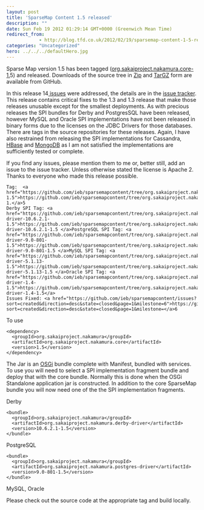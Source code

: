 ```yaml
---
layout: post
title: 'SparseMap Content 1.5 released'
description: ""
date: Sun Feb 19 2012 01:29:14 GMT+0000 (Greenwich Mean Time)
redirect_from: 
            - http://blog.tfd.co.uk/2012/02/19/sparsemap-content-1-5-released/
categories: "Uncategorized"
hero: ../../../defaultHero.jpg
---
```

Sparse Map version 1.5 has been tagged ([org.sakaiproject.nakamura.core-1.](https://github.com/ieb/sparsemapcontent/tree/org.sakaiproject.nakamura.core-1.3)5) and released. Downloads of the source tree in [Zip](https://github.com/ieb/sparsemapcontent/zipball/org.sakaiproject.nakamura.core-1.5) and [TarGZ](https://github.com/ieb/sparsemapcontent/tarball/org.sakaiproject.nakamura.core-1.5) form are available from GitHub.

In this release 14[ issues](https://github.com/ieb/sparsemapcontent/issues?sort=created&direction=desc&state=closed&page=1&milestone=6) were addressed, the details are in the [issue tracker](https://github.com/ieb/sparsemapcontent/issues). This release contains critical fixes to the 1.3 and 1.3 release that make those releases unusable except for the smallest deployments. As with precious releases the SPI bundles for Derby and PostgresSQL have been released, however MySQL and Oracle SPI implementations have not been released in binary forms due to the licenses on the JDBC Drivers for those databases. There are tags in the source repositories for these releases. Again, I have also restrained from releasing the SPI implementations for Cassandra, [HBase](http://en.wikipedia.org/wiki/HBase "HBase") and [MongoDB](http://en.wikipedia.org/wiki/MongoDB "MongoDB") as I am not satisfied the implementations are sufficiently tested or complete.

If you find any issues, please mention them to me or, better still, add an issue to the issue tracker. Unless otherwise stated the license is Apache 2. Thanks to everyone who made this release possible.

```
Tag:  <a href="https://github.com/ieb/sparsemapcontent/tree/org.sakaiproject.nakamura.core-1.5">https://github.com/ieb/sparsemapcontent/tree/org.sakaiproject.nakamura.core-1.</a>5
Derby SPI Tag: <a href="https://github.com/ieb/sparsemapcontent/tree/org.sakaiproject.nakamura.derby-driver-10.6.2.1-1.5">https://github.com/ieb/sparsemapcontent/tree/org.sakaiproject.nakamura.derby-driver-10.6.2.1-1.5 </a>PostgreSQL SPI Tag: <a href="https://github.com/ieb/sparsemapcontent/tree/org.sakaiproject.nakamura.postgres-driver-9.0-801-1.5">https://github.com/ieb/sparsemapcontent/tree/org.sakaiproject.nakamura.postgres-driver-9.0-801-1.5 </a>MySQL SPI Tag: <a href="https://github.com/ieb/sparsemapcontent/tree/org.sakaiproject.nakamura.mysql-driver-5.1.13-1.5">https://github.com/ieb/sparsemapcontent/tree/org.sakaiproject.nakamura.mysql-driver-5.1.13-1.5 </a>Oracle SPI Tag: <a href="https://github.com/ieb/sparsemapcontent/tree/org.sakaiproject.nakamura.oracle-driver-1.4-1.5">https://github.com/ieb/sparsemapcontent/tree/org.sakaiproject.nakamura.oracle-driver-1.4-1.5</a> 
Issues Fixed: <a href="https://github.com/ieb/sparsemapcontent/issues?sort=created&direction=desc&state=closed&page=1&milestone=6">https://github.com/ieb/sparsemapcontent/issues?sort=created&direction=desc&state=closed&page=1&milestone=</a>6
```

To use

```
<dependency>
  <groupId>org.sakaiproject.nakamura</groupId>
  <artifactId>org.sakaiproject.nakamura.core</artifactId>
  <version>1.5</version>    
</dependency>
```

The Jar is an [OSGi](http://en.wikipedia.org/wiki/OSGi "OSGi") bundle complete with Manifest, bundled with services. To use you will need to select a SPI implementation fragment bundle and deploy that with the core bundle. Normally this is done when the OSGi Standalone application jar is constructed. In addition to the core SparseMap bundle you will now need one of the the SPI implementation fragments.

Derby

```
<bundle>
  <groupId>org.sakaiproject.nakamura</groupId>
  <artifactId>org.sakaiproject.nakamura.derby-driver</artifactId>
  <version>10.6.2.1-1.5</version>    
</bundle>
```

PostgreSQL

```
<bundle>
  <groupId>org.sakaiproject.nakamura</groupId>
  <artifactId>org.sakaiproject.nakamura.postgres-driver</artifactId>
  <version>9.0-801-1.5</version>    
</bundle>
```

MySQL, Oracle

Please check out the source code at the appropriate tag and build locally.
